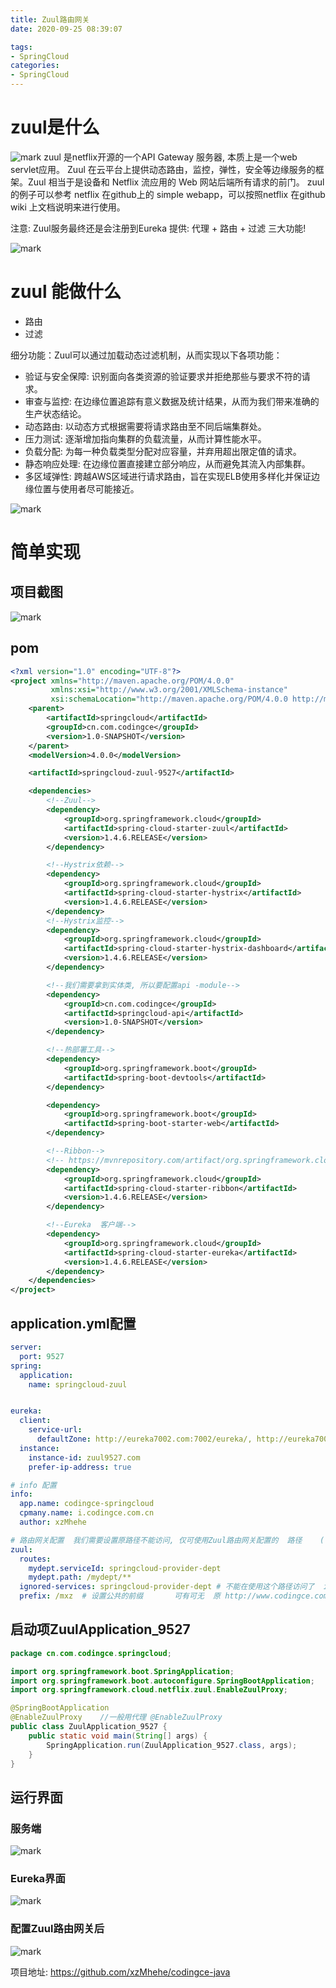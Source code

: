 ```yaml
---
title: Zuul路由网关
date: 2020-09-25 08:39:07

tags:
- SpringCloud
categories: 
- SpringCloud
---
```


# zuul是什么
![mark](http://image.codingce.com.cn/blog/20200926/142511118.png)
zuul 是netflix开源的一个API Gateway 服务器, 本质上是一个web servlet应用。
Zuul 在云平台上提供动态路由，监控，弹性，安全等边缘服务的框架。Zuul 相当于是设备和 Netflix 流应用的 Web 网站后端所有请求的前门。
zuul的例子可以参考 netflix 在github上的 simple webapp，可以按照netflix 在github wiki 上文档说明来进行使用。

注意: Zuul服务最终还是会注册到Eureka
提供: 代理 + 路由 + 过滤 三大功能!

![mark](http://image.codingce.com.cn/blog/20200925/084657361.png)

# zuul 能做什么

- 路由
- 过滤

细分功能：Zuul可以通过加载动态过滤机制，从而实现以下各项功能：
- 验证与安全保障: 识别面向各类资源的验证要求并拒绝那些与要求不符的请求。
- 审查与监控: 在边缘位置追踪有意义数据及统计结果，从而为我们带来准确的生产状态结论。
- 动态路由: 以动态方式根据需要将请求路由至不同后端集群处。
- 压力测试: 逐渐增加指向集群的负载流量，从而计算性能水平。
- 负载分配: 为每一种负载类型分配对应容量，并弃用超出限定值的请求。
- 静态响应处理: 在边缘位置直接建立部分响应，从而避免其流入内部集群。
- 多区域弹性: 跨越AWS区域进行请求路由，旨在实现ELB使用多样化并保证边缘位置与使用者尽可能接近。

![mark](http://image.codingce.com.cn/blog/20200926/142349524.png)

# 简单实现
## 项目截图
![mark](http://image.codingce.com.cn/blog/20200927/132344573.png)
## pom
```xml
<?xml version="1.0" encoding="UTF-8"?>
<project xmlns="http://maven.apache.org/POM/4.0.0"
         xmlns:xsi="http://www.w3.org/2001/XMLSchema-instance"
         xsi:schemaLocation="http://maven.apache.org/POM/4.0.0 http://maven.apache.org/xsd/maven-4.0.0.xsd">
    <parent>
        <artifactId>springcloud</artifactId>
        <groupId>cn.com.codingce</groupId>
        <version>1.0-SNAPSHOT</version>
    </parent>
    <modelVersion>4.0.0</modelVersion>

    <artifactId>springcloud-zuul-9527</artifactId>

    <dependencies>
        <!--Zuul-->
        <dependency>
            <groupId>org.springframework.cloud</groupId>
            <artifactId>spring-cloud-starter-zuul</artifactId>
            <version>1.4.6.RELEASE</version>
        </dependency>

        <!--Hystrix依赖-->
        <dependency>
            <groupId>org.springframework.cloud</groupId>
            <artifactId>spring-cloud-starter-hystrix</artifactId>
            <version>1.4.6.RELEASE</version>
        </dependency>
        <!--Hystrix监控-->
        <dependency>
            <groupId>org.springframework.cloud</groupId>
            <artifactId>spring-cloud-starter-hystrix-dashboard</artifactId>
            <version>1.4.6.RELEASE</version>
        </dependency>

        <!--我们需要拿到实体类, 所以要配置api -module-->
        <dependency>
            <groupId>cn.com.codingce</groupId>
            <artifactId>springcloud-api</artifactId>
            <version>1.0-SNAPSHOT</version>
        </dependency>

        <!--热部署工具-->
        <dependency>
            <groupId>org.springframework.boot</groupId>
            <artifactId>spring-boot-devtools</artifactId>
        </dependency>

        <dependency>
            <groupId>org.springframework.boot</groupId>
            <artifactId>spring-boot-starter-web</artifactId>
        </dependency>

        <!--Ribbon-->
        <!-- https://mvnrepository.com/artifact/org.springframework.cloud/spring-cloud-starter-ribbon -->
        <dependency>
            <groupId>org.springframework.cloud</groupId>
            <artifactId>spring-cloud-starter-ribbon</artifactId>
            <version>1.4.6.RELEASE</version>
        </dependency>

        <!--Eureka  客户端-->
        <dependency>
            <groupId>org.springframework.cloud</groupId>
            <artifactId>spring-cloud-starter-eureka</artifactId>
            <version>1.4.6.RELEASE</version>
        </dependency>
    </dependencies>
</project>
```

## application.yml配置
```yml
server:
  port: 9527
spring:
  application:
    name: springcloud-zuul


eureka:
  client:
    service-url:
      defaultZone: http://eureka7002.com:7002/eureka/, http://eureka7003.com:7003/eureka/, http://eureka7001.com:7001/eureka/   # 这里必须与服务端一致
  instance:
    instance-id: zuul9527.com
    prefer-ip-address: true

# info 配置
info:
  app.name: codingce-springcloud
  cpmany.name: i.codingce.com.cn
  author: xzMhehe

# 路由网关配置  我们需要设置原路径不能访问, 仅可使用Zuul路由网关配置的  路径    (已在 win10 hosts  里面配置 127.0.0.1	www.codingce.com)
zuul:
  routes:
    mydept.serviceId: springcloud-provider-dept
    mydept.path: /mydept/**
  ignored-services: springcloud-provider-dept # 不能在使用这个路径访问了  ignored-services: "*" 隐藏全部的真实的项目
  prefix: /mxz  # 设置公共的前缀       可有可无  原 http://www.codingce.com:9527/mydept/dept/list    加了之后 http://www.codingce.com:9527/mxz/mydept/dept/list
```


## 启动项ZuulApplication_9527
```java
package cn.com.codingce.springcloud;

import org.springframework.boot.SpringApplication;
import org.springframework.boot.autoconfigure.SpringBootApplication;
import org.springframework.cloud.netflix.zuul.EnableZuulProxy;

@SpringBootApplication
@EnableZuulProxy    //一般用代理 @EnableZuulProxy
public class ZuulApplication_9527 {
    public static void main(String[] args) {
        SpringApplication.run(ZuulApplication_9527.class, args);
    }
}
```

## 运行界面
### 服务端
![mark](http://image.codingce.com.cn/blog/20200927/132717824.png)
### Eureka界面
![mark](http://image.codingce.com.cn/blog/20200927/132946755.png)
### 配置Zuul路由网关后
![mark](http://image.codingce.com.cn/blog/20200927/133029481.png)


项目地址: https://github.com/xzMhehe/codingce-java